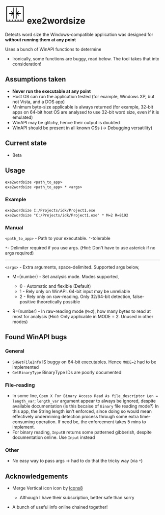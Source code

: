 # !["|-.-|"](icons8-merge-vertical-64.png) exe2wordsize
Detects word size the Windows-compatible application was designed for **without running them at any point**

Uses a bunch of WinAPI functions to determine
* Ironically, some functions are buggy, read below. The tool takes that into consideration!

## Assumptions taken
* **Never run the executable at any point**
* Host OS can run the application tested (for example, Windows XP, but not Vista, and a DOS app)
* Minimum byte-size applicable is always returned (for example, 32-bit apps on 64-bit host OS are analysed to use 32-bit word size, even if it is emulated)
* WinAPI may be glitchy, hence their output is doubted
* WinAPI should be present in all known OSs (-> Debugging versatility)

## Current state
* Beta


## Usage
```
exe2wordsize <path_to_app>
exe2wordsize <path_to_app> * <args>
```

### Example
```
exe2wordsize C:/Projects/idk/Project1.exe
exe2wordsize "C:/Projects/idk/Project1.exe" * M=2 R=8192
```

### Manual
`<path_to_app>` - Path to your executable. `"`-tolerable

`*`- Delimiter required if you use args.
(*Hint*: Don't have to use asterick if no args required)

----

`<args>` - Extra arguments, space-delimited. Supported args below,
* M=(number) - Set analysis mode. Modes supported,
	* 0 - Automatic and flexible (Default)
	* 1 - Rely only on WinAPI. 64-bit input may be unreliable
	* 2 - Rely only on raw-reading. Only 32/64-bit detection, false-positive theoretically possible

* R=(number) - In raw-reading mode (`M=2`), how many bytes to read at most for analysis
(*Hint*: Only applicable in MODE = 2. Unused in other modes)

## Found WinAPI bugs
### General
* `SHGetFileInfo` IS buggy on 64-bit executables. Hence `MODE=2` had to be implemented
* `GetBinaryType` BinaryType IDs are poorly documented

### File-reading
* In some line, `Open X For Binary Access Read As file_descriptor Len = length_var`; `length_var` argument appear to always be ignored, despite available documentation (is this becaise of `Binary` file reading mode?) In this app, the String length isn't enforced, since doing so would mean effectively undermining detection process through some extra time-consuming operation. If need be, the enforcement takes 5 mins to implement.
* For binary reading, `InputB` returns some patterned gibberish, despite documentation online. Use `Input` instead

### Other
* No easy way to pass args -> had to do that the tricky way (via `*`)

## Acknowledgements

* Merge Vertical icon icon by [Icons8](https://icons8.com)
    * Although I have their subscription, better safe than sorry

* A bunch of useful info online chained together!
